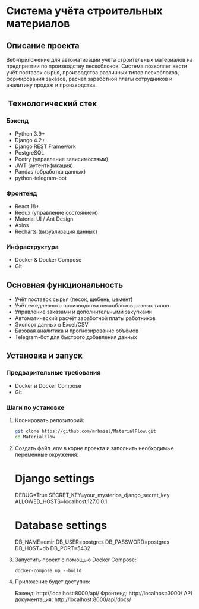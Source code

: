 # Система учёта строительных материалов

## Описание проекта

Веб-приложение для автоматизации учёта строительных материалов на предприятии по производству пескоблоков. Система позволяет вести учёт поставок сырья, производства различных типов пескоблоков, формирования заказов, расчёт заработной платы сотрудников и аналитику продаж и производства.

## ️ Технологический стек

### Бэкенд

- Python 3.9+
- Django 4.2+
- Django REST Framework
- PostgreSQL
- Poetry (управление зависимостями)
- JWT (аутентификация)
- Pandas (обработка данных)
- python-telegram-bot

### Фронтенд

- React 18+
- Redux (управление состоянием)
- Material UI / Ant Design
- Axios
- Recharts (визуализация данных)

### Инфраструктура

- Docker & Docker Compose
- Git

## Основная функциональность

- Учёт поставок сырья (песок, щебень, цемент)
- Учёт ежедневного производства пескоблоков разных типов
- Управление заказами и дополнительными закупками
- Автоматический расчёт заработной платы работников
- Экспорт данных в Excel/CSV
- Базовая аналитика и прогнозирование объёмов
- Telegram-бот для быстрого добавления данных

## Установка и запуск

### Предварительные требования

- Docker и Docker Compose
- Git

### Шаги по установке

1. Клонировать репозиторий:

   ```bash
   git clone https://github.com/mrbaiel/MaterialFlow.git
   cd MaterialFlow

   ```

2. Создать файл .env в корне проекта и заполнить необходимые переменные окружения:

   # Django settings

   DEBUG=True
   SECRET_KEY=your_mysterios_django_secret_key
   ALLOWED_HOSTS=localhost,127.0.0.1

   # Database settings

   DB_NAME=emir
   DB_USER=postgres
   DB_PASSWORD=postgres
   DB_HOST=db
   DB_PORT=5432

3. Запустить проект с помощью Docker Compose:

   ```
   docker-compose up --build
   ```

4. Приложение будет доступно:

   Бэкенд: http://localhost:8000/api/
   Фронтенд: http://localhost:3000/
   API документация: http://localhost:8000/api/docs/
